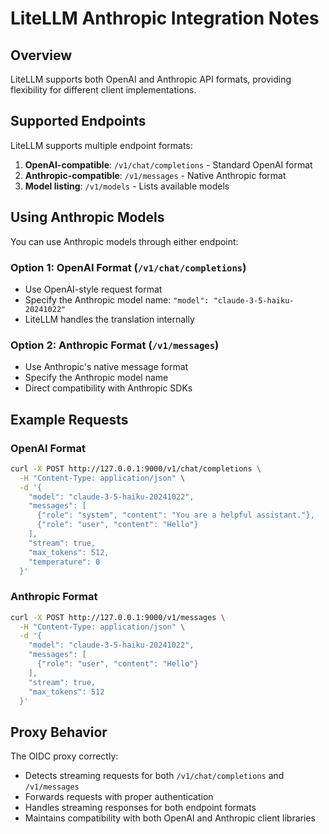 # LiteLLM Anthropic Integration Notes

## Overview
LiteLLM supports both OpenAI and Anthropic API formats, providing flexibility for different client implementations.

## Supported Endpoints
LiteLLM supports multiple endpoint formats:

1. **OpenAI-compatible**: `/v1/chat/completions` - Standard OpenAI format
2. **Anthropic-compatible**: `/v1/messages` - Native Anthropic format
3. **Model listing**: `/v1/models` - Lists available models

## Using Anthropic Models
You can use Anthropic models through either endpoint:

### Option 1: OpenAI Format (`/v1/chat/completions`)
- Use OpenAI-style request format
- Specify the Anthropic model name: `"model": "claude-3-5-haiku-20241022"`
- LiteLLM handles the translation internally

### Option 2: Anthropic Format (`/v1/messages`)
- Use Anthropic's native message format
- Specify the Anthropic model name
- Direct compatibility with Anthropic SDKs

## Example Requests

### OpenAI Format
```bash
curl -X POST http://127.0.0.1:9000/v1/chat/completions \
  -H "Content-Type: application/json" \
  -d '{
    "model": "claude-3-5-haiku-20241022",
    "messages": [
      {"role": "system", "content": "You are a helpful assistant."},
      {"role": "user", "content": "Hello"}
    ],
    "stream": true,
    "max_tokens": 512,
    "temperature": 0
  }'
```

### Anthropic Format
```bash
curl -X POST http://127.0.0.1:9000/v1/messages \
  -H "Content-Type: application/json" \
  -d '{
    "model": "claude-3-5-haiku-20241022",
    "messages": [
      {"role": "user", "content": "Hello"}
    ],
    "stream": true,
    "max_tokens": 512
  }'
```

## Proxy Behavior
The OIDC proxy correctly:
- Detects streaming requests for both `/v1/chat/completions` and `/v1/messages`
- Forwards requests with proper authentication
- Handles streaming responses for both endpoint formats
- Maintains compatibility with both OpenAI and Anthropic client libraries